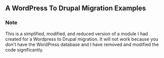 ## A WordPress To Drupal Migration Examples
### Note
This is a simplified, modified, and reduced version of a module I had created for a Wordpress to Drupal migration.
It will not work because you don't have the WordPress database and I have removed and modified the code significantly.
